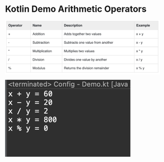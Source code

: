 # Kotlin Demo Arithmetic Operators

[![Vaibhav Mojidra - T.jpeg](https://raw.githubusercontent.com/VaibhavMojidra/Kotlin---Demo-Arithmetic-Operators/master/output/T.jpeg "Vaibhav Mojidra")](https://vaibhavmojidra.github.io/site/)

[![Vaibhav Mojidra - 1.jpeg](https://raw.githubusercontent.com/VaibhavMojidra/Kotlin---Demo-Arithmetic-Operators/master/output/1.jpeg "Vaibhav Mojidra")](https://vaibhavmojidra.github.io/site/)